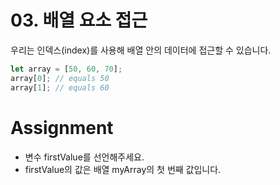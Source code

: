 # 03. 배열 요소 접근

우리는 인덱스(index)를 사용해 배열 안의 데이터에 접근할 수 있습니다.

```js
let array = [50, 60, 70];
array[0]; // equals 50
array[1]; // equals 60
```

# Assignment

- 변수 firstValue를 선언해주세요.
- firstValue의 값은 배열 myArray의 첫 번째 값입니다.

